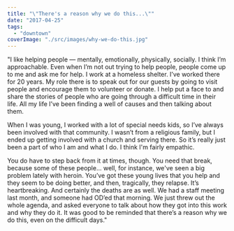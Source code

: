 ```yaml
---
title: "\"There's a reason why we do this...\""
date: "2017-04-25"
tags: 
  - "downtown"
coverImage: "./src/images/why-we-do-this.jpg"
---
```


"I like helping people — mentally, emotionally, physically, socially. I think I’m approachable. Even when I’m not out trying to help people, people come up to me and ask me for help. I work at a homeless shelter. I’ve worked there for 20 years. My role there is to speak out for our guests by going to visit people and encourage them to volunteer or donate. I help put a face to and share the stories of people who are going through a difficult time in their life. All my life I’ve been finding a well of causes and then talking about them.

When I was young, I worked with a lot of special needs kids, so I’ve always been involved with that community. I wasn’t from a religious family, but I ended up getting involved with a church and serving there. So it’s really just been a part of who I am and what I do. I think I'm fairly empathic.

You do have to step back from it at times, though. You need that break, because some of these people… well, for instance, we've seen a big problem lately with heroin. You’ve got these young lives that you help and they seem to be doing better, and then, tragically, they relapse. It’s heartbreaking. And certainly the deaths are as well. We had a staff meeting last month, and someone had OD’ed that morning. We just threw out the whole agenda, and asked everyone to talk about how they got into this work and why they do it. It was good to be reminded that there’s a reason why we do this, even on the difficult days."
